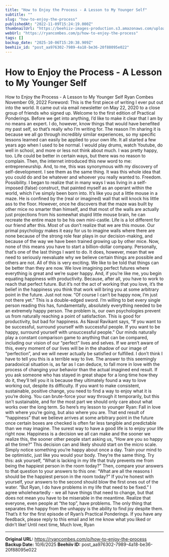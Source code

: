 ```yaml
---
title: "How to Enjoy the Process - A Lesson to My Younger Self"
subtitle: ""
slug: "how-to-enjoy-the-process"
publishedAt: "2022-11-09T15:24:19.000Z"
thumbnailUrl: "https://beehiiv-images-production.s3.amazonaws.com/uploads/asset/file/d71cf260-a6ce-4e1c-85f0-094575541368/kal-visuals-aK4iPNYipnU-unsplash.jpg?t=1668008094"
webUrl: "https://ryancombes.com/p/how-to-enjoy-the-process"
tags: []
backup_date: "2025-10-06T15:20:38.909Z"
beehiiv_id: "post_aa976302-7989-4a18-be36-20f88095e022"
---
```


# How to Enjoy the Process - A Lesson to My Younger Self



How to Enjoy the Process - A Lesson to My Younger Self Ryan Combes November 09, 2022 Foreword: This is the first piece of writing I ever put out into the world. It came out via email newsletter on May 22, 2020 to a close group of friends who signed up. Welcome to the first edition of Practical Ponderings. Before we get into anything, I’d like to make it clear that I am by no means an expert. I do, however, know things that would have benefited my past self, so that’s really who I’m writing for. The reason I’m sharing it is because we all go through incredibly similar experiences, so my specific lessons learned can easily be applied to your own life. It all started a few years ago when I used to be normal. I would play drums, watch Youtube, do well in school, and more or less not think about much. I was pretty happy, too. Life could be better in certain ways, but there was no reason to complain. Then, the internet introduced this new word to me: entrepreneurship. And, to me, this was synonymous with my discovery of self-development. I see them as the same thing. It was this whole idea that you could do and be whatever and whoever you really wanted to. Freedom. Possibility. I began to realize that in many ways I was living in a self-imposed (false) construct, that painted myself as an operant within the world, which I’ve simply been born into. It’s like you put a little mouse in a maze. He is confined by the (real or imagined) wall that will knock his little ass to the floor. However, once he discovers that the maze was built by other mice no smarter than himself, and that most of the walls are actually just projections from his somewhat stupid little mouse brain, he can recreate the entire maze to be his own mini-castle. Life is a lot different for our friend after this. Most of us don’t realize that we are this mouse. Our primal psychology makes it easy for us to imagine walls where there are none because of the strong role fear plays in our decision-making, and because of the way we have been trained growing up by other mice. Now, none of this means you have to start a billion-dollar company. Personally, that’s one of the last things I want to do. It does, however, mean that we need to seriously reevaluate why we believe certain things are possible and others are not. All of this is very exciting. We like to be told that things can be better than they are now. We love imagining perfect futures where everything is great and we’re super happy. And, if you’re like me, you begin equating happiness with productivity. Because, after all, you have to work to reach that perfect future. But it’s not the act of working that you love, it’s the belief in the happiness you think that work will bring you at some arbitrary point in the future. Just not now. “Of course I can’t be happy now, I’m just not there yet.” This is a double-edged sword. I’m willing to bet every single person reading this has, fundamentally, absolutely everything needed to be an extremely happy person. The problem is, our own psychologies prevent us from naturally reaching a point of satisfaction. This is good for productivity, but bad for happiness. As Naval Ravikant says, “If you want to be successful, surround yourself with successful people. If you want to be happy, surround yourself with unsuccessful people.” Our minds naturally play a constant comparison game to anything that can be compared, including our vision of our “perfect” lives and selves. If we aren’t aware of this, every moment of our lives will be in the shadow of our image of “perfection”, and we will never actually be satisfied or fulfilled. I don’t think I have to tell you this is a terrible way to live. The answer to this seemingly paradoxical situation is, as far as I can deduce, to fall more in love with the process of changing your behavior than the actual imagined end result. If you ask someone who has stayed in great shape for a long time how they do it, they’ll tell you it is because they ultimately found a way to love working out, despite its difficulty. If you want to make consistent, sustainable, positive change, you need to find a way to enjoy what it is you’re doing. You can brute-force your way through it temporarily, but this isn’t sustainable, and for the most part we should only care about what works over the long term. So here’s my lesson to younger Ryan: Fall in love with where you’re going, but also where you are. That end result of “happiness” that we believe arrives at some arbitrary point in the future once certain boxes are checked is often far less tangible and predictable than we may imagine. The surest way to have a good life is to enjoy your life right now. Happiness is a decision we all can make and the sooner we realize this, the sooner other people start asking us, “How are you so happy all the time?” This decision can and likely should start on the micro scale. Simply notice something you’re happy about once a day. Train your mind to be optimistic, just like you would your body. They’re the same thing. Try this: ask yourself, “What is lacking in my life that truly prevents me from being the happiest person in the room today?” Then, compare your answers to that question to your answers to this one: “What are all the reasons I should be the happiest person in the room today?” If you’re honest with yourself, your answers to the second should blow the first ones out of the water. “But Ryan, I do have problems in my life that need to be fixed.” I agree wholeheartedly - we all have things that need to change, but that does not mean you have to be miserable in the meantime. Realize that everyone, even people at “the top”, have problems. The only thing that separates the happy from the unhappy is the ability to find joy despite them. That’s it for the first episode of Ryan’s Practical Ponderings. If you have any feedback, please reply to this email and let me know what you liked or didn’t like! Until next time, Much love, Ryan

---

**Original URL:** https://ryancombes.com/p/how-to-enjoy-the-process
**Backup Date:** 10/6/2025
**Beehiiv ID:** post_aa976302-7989-4a18-be36-20f88095e022
